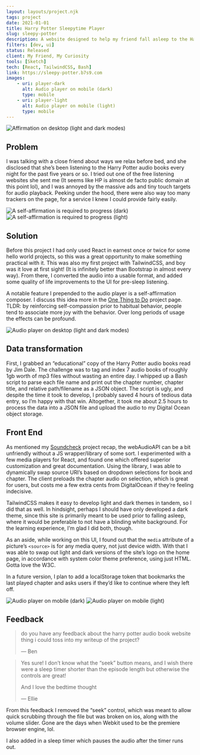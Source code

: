```yaml
---
layout: layouts/project.njk
tags: project
date: 2021-01-01
title: Harry Potter Sleepytime Player
slug: sleepy-potter
description: A website designed to help my friend fall asleep to the Harry Potter audiobooks. Built with React, TailwindCSS, & Bash. Personal Project.
filters: [dev, ui]
status: Released
client: My Friend, My Curiosity
tools: [Sketch]
tech: [React, TailwindCSS, Bash]
link: https://sleepy-potter.b7s9.com
images:
    - uri: player-dark
      alt: Audio player on mobile (dark)
      type: mobile
    - uri: player-light
      alt: Audio player on mobile (light)
      type: mobile
---
```


![Affirmation on desktop (light and dark modes)]({{site.projectImgURL}}/sleepy-potter/laptop/affirmation@2x.png)

<h2>Problem</h2>
<p>I was talking with a close friend about ways we relax before bed, and she disclosed that she’s been listening to the Harry Potter audio books every night for the past five years or so. I tried out one of the free listening websites she sent me (It seems like HP is almost de facto public domain at this point lol), and I was annoyed by the massive ads and tiny touch targets for audio playback. Peeking under the hood, there were also way too many trackers on the page, for a service I knew I could provide fairly easily.</p>

<div class="flex justify-around flex-wrap">
    <img src="{{site.projectImgURL}}/sleepy-potter/mobile/affirmation-dark@2x.png" alt="A self-affirmation is required to progress (dark)" class="m-4">
    <img src="{{site.projectImgURL}}/sleepy-potter/mobile/affirmation-light@2x.png" alt="A self-affirmation is required to progress (light)" class="m-4">
</div>

<h2>Solution</h2>
<p>Before this project I had only used React in earnest once or twice for some hello world projects, so this was a great opportunity to make something practical with it. This was also my first project with TailwindCSS, and boy was it love at first sight! (It is infinitely better than Bootstrap in almost every way). From there, I converted the audio into a usable format, and added some quality of life improvements to the UI for pre-sleep listening.</p>
<p>A notable feature I prepended to the audio player is a self-affirmation composer. I discuss this idea more in the <a href="{{site.baseURL}}/projects/ottd">One Thing to Do</a> project page. TLDR: by reinforcing self-compassion prior to habitual behavior, people tend to associate more joy with the behavior. Over long periods of usage the effects can be profound.</p>

![Audio player on desktop (light and dark modes)]({{site.projectImgURL}}/sleepy-potter/laptop/player@2x.png)

<h2>Data transformation</h2>
<p>First, I grabbed an “educational” copy of the Harry Potter audio books read by Jim Dale. The challenge was to tag and index 7 audio books of roughly 1gb worth of mp3 files without wasting an entire day. I whipped up a Bash script to parse each file name and print out the chapter number, chapter title, and relative path/filename as a JSON object. The script is ugly, and despite the time it took to develop, I probably saved 4 hours of tedious data entry, so I’m happy with that win. Altogether, it took me about 2.5 hours to process the data into a JSON file and upload the audio to my Digital Ocean object storage.</p>

<h2>Front End</h2>
<p>As mentioned my <a href="{{site.baseURL}}/projects/soundcheck">Soundcheck</a> project recap, the webAudioAPI can be a bit unfriendly without a JS wrapper/library of some sort. I experimented with a few media players for React, and found one which offered superior customization and great documentation. Using the library, I was able to dynamically swap source URI’s based on dropdown selections for book and chapter. The client preloads the chapter audio on selection, which is great for users, but costs me a few extra cents from DigitalOcean if they’re feeling indecisive.</p>
<p>TailwindCSS makes it easy to develop light and dark themes in tandem, so I did that as well. In hindsight, perhaps I should have only developed a dark theme, since this site is primarily meant to be used prior to falling asleep, where it would be preferable to not have a blinding white background. For the learning experience, I’m glad I did both, though.</p>
<p>As an aside, while working on this UI, I found out that the <code>media</code> attribute of a picture’s <code>&lt;source&gt;</code> is for any media query, not just device width. With that I was able to swap out light and dark versions of the site’s logo on the home page, in accordance with system color theme preference, using just HTML. Gotta love the W3C.</p>
<p>In a future version, I plan to add a localStorage token that bookmarks the last played chapter and asks users if they’d like to continue where they left off.</p>

<div class="flex justify-around flex-wrap">
    <img src="{{site.projectImgURL}}/sleepy-potter/mobile/player-dark@2x.png" alt="Audio player on mobile (dark)" class="m-4">
    <img src="{{site.projectImgURL}}/sleepy-potter/mobile/player-light@2x.png" alt="Audio player on mobile (light)" class="m-4">
</div>

<h2>Feedback</h2>
<blockquote class="italic pl-4 border-l-2 border-gray-400 my-6">
    <p>do you have any feedback about the harry potter audio book website thing i could toss into my writeup of the project?</p>
    <figcaption class="not-italic">&mdash; Ben</figcaption>
</blockquote>
<blockquote class="italic pl-4 border-l-2 border-gray-400 my-6">
    <p>Yes sure! I don’t know what the “seek” button means, and I wish there were a sleep timer shorter than the episode length
        <i class="fas fa-heart text-red-600"></i>
        but otherwise the controls are great!</p>
    <p>And I love the bedtime thought</p>
    <figcaption class="not-italic">&mdash; Ellie</figcaption>
</blockquote>

<p>From this feedback I removed the “seek” control, which was meant to allow quick scrubbing through the file but was broken on ios, along with the volume slider. Gone are the days when Webkit used to be the premiere browser engine, lol.</p>
<p>I also added in a sleep timer which pauses the audio after the timer runs out.</p>
